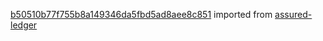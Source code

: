 [b50510b77f755b8a149346da5fbd5ad8aee8c851](https://github.com/insolar/assured-ledger/commit/b50510b77f755b8a149346da5fbd5ad8aee8c851) imported from [assured-ledger](https://github.com/insolar/assured-ledger)
